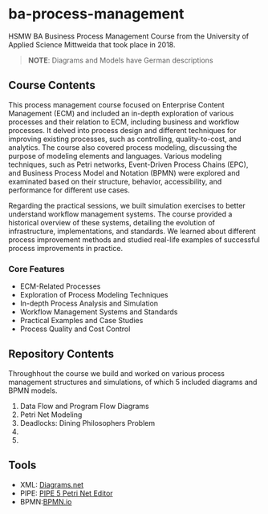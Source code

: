 # ba-process-management

HSMW BA Business Process Management Course from the University of Applied Science Mittweida that took place in 2018.

> **NOTE**: Diagrams and Models have German descriptions

## Course Contents

This process management course focused on Enterprise Content Management (ECM) and included an in-depth exploration of various processes and their relation to ECM, including business and workflow processes. It delved into process design and different techniques for improving existing processes, such as controlling, quality-to-cost, and analytics. The course also covered process modeling, discussing the purpose of modeling elements and languages. Various modeling techniques, such as Petri networks, Event-Driven Process Chains (EPC), and Business Process Model and Notation (BPMN) were explored and examinated based on their structure, behavior, accessibility, and performance for different use cases.

Regarding the practical sessions, we built simulation exercises to better understand workflow management systems. The course provided a historical overview of these systems, detailing the evolution of infrastructure, implementations, and standards. We learned about different process improvement methods and studied real-life examples of successful process improvements in practice.

### Core Features

- ECM-Related Processes
- Exploration of Process Modeling Techniques
- In-depth Process Analysis and Simulation
- Workflow Management Systems and Standards
- Practical Examples and Case Studies
- Process Quality and Cost Control

## Repository Contents

Throughhout the course we build and worked on various process management structures and simulations, of which 5 included diagrams and BPMN models.

1. Data Flow and Program Flow Diagrams
2. Petri Net Modeling
3. Deadlocks: Dining Philosophers Problem
4.
5.

## Tools

- XML: [Diagrams.net](https://app.diagrams.net/)
- PIPE: [PIPE 5 Petri Net Editor](https://github.com/sarahtattersall/PIPE)
- BPMN:[BPMN.io](https://demo.bpmn.io/)
